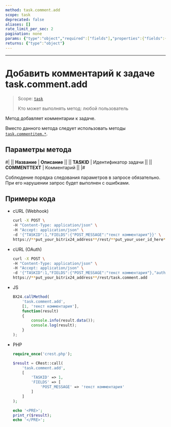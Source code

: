 ```yaml
---
method: task.comment.add
scope: task
deprecated: false
aliases: []
rate_limit_per_sec: 2
pagination: none
params: {"type":"object","required":["fields"],"properties":{"fields":{"type":"object"}}}
returns: {"type":"object"}
---
```



---

# Добавить комментарий к задаче task.comment.add

> Scope: [`task`](../../scopes/permissions.md)
>
> Кто может выполнять метод: любой пользователь

Метод добавляет комментарии к задаче.



Вместо данного метода следует использовать методы [`task.commentitem.*`](../comment-item/index.md).



## Параметры метода

#|
|| **Название** | **Описание** ||
|| **TASKID** | Идентификатор задачи ||
|| **COMMENTTEXT** | Комментарий ||
|#

Соблюдение порядка следования параметров в запросе обязательно. При его нарушении запрос будет выполнен с ошибками.

## Примеры кода





- cURL (Webhook)

    ```bash
    curl -X POST \
    -H "Content-Type: application/json" \
    -H "Accept: application/json" \
    -d '{"TASKID":1,"FIELDS":{"POST_MESSAGE":"текст комментария"}}' \
    https://**put_your_bitrix24_address**/rest/**put_your_user_id_here**/**put_your_webhook_here**/task.comment.add
    ```

- cURL (OAuth)

    ```bash
    curl -X POST \
    -H "Content-Type: application/json" \
    -H "Accept: application/json" \
    -d '{"TASKID":1,"FIELDS":{"POST_MESSAGE":"текст комментария"},"auth":"**put_access_token_here**"}' \
    https://**put_your_bitrix24_address**/rest/task.comment.add
    ```

- JS

    ```js
    BX24.callMethod(
        'task.comment.add',
        [1, 'текст комментария'],
        function(result)
        {
            console.info(result.data());
            console.log(result);
        }
    );
    ```

- PHP

    ```php
    require_once('crest.php');

    $result = CRest::call(
        'task.comment.add',
        [
            'TASKID' => 1,
            'FIELDS' => [
                'POST_MESSAGE' => 'текст комментария'
            ]
        ]
    );

    echo '<PRE>';
    print_r($result);
    echo '</PRE>';
    ```




